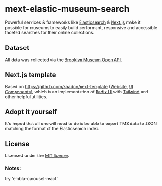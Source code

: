 # mext-elastic-museum-search

Powerful services & frameworks like [Elasticsearch](https://www.elastic.co/) & [Next.js](https://nextjs.org/) make it possible for museums to easily build performant, responsive and accessible faceted searches for their online collections.

## Dataset

All data was collected via the [Brooklyn Museum Open API](https://www.brooklynmuseum.org/opencollection/api/docs).

## Next.js template

Based on https://github.com/shadcn/next-template ([Website](https://template.shadcn.com/), [UI Components](https://ui.shadcn.com/)), 
which is an implementation of [Radix UI](https://www.radix-ui.com/) with [Tailwind](https://tailwindcss.com/) and other helpful utilities.

## Adopt it yourself

It's hoped that all one will need to do is be able to export TMS data to JSON matching the format of the Elasticsearch index.

## License

Licensed under the [MIT license](https://github.com/shadcn/ui/blob/main/LICENSE.md).


### Notes:
try 'embla-carousel-react'
